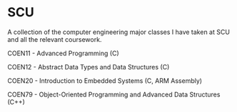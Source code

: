 # SCU
A collection of the computer engineering major classes I have taken at SCU and all the relevant coursework.

COEN11 - Advanced Programming (C)

COEN12 - Abstract Data Types and Data Structures (C)

COEN20 - Introduction to Embedded Systems (C, ARM Assembly)

COEN79 - Object-Oriented Programming and Advanced Data Structures (C++)
